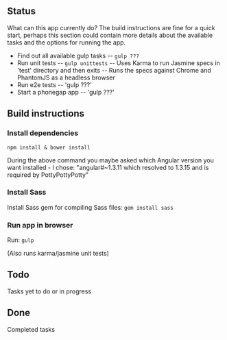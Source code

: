 ## Status

What can this app currently do? The build instructions are fine for a quick start, perhaps this section could
contain more details about the available tasks and the options for running the app.

- Find out all available gulp tasks
-- `gulp ???`
- Run unit tests
-- `gulp unittests`
-- Uses Karma to run Jasmine specs in 'test' directory and then exits
-- Runs the specs against Chrome and PhantomJS as a headless browser
- Run e2e tests
-- 'gulp ???'
- Start a phonegap app
-- 'gulp ???'

## Build instructions

### Install dependencies ###
`npm install & bower install`

During the above command you maybe asked which Angular version you want installed - I chose:
"angular#~1.3.11 which resolved to 1.3.15 and is required by PottyPottyPotty"

### Install Sass ###
Install Sass gem for compiling Sass files:
`gem install sass`

### Run app in browser ###
Run:
`gulp`

(Also runs karma/jasmine unit tests)

## Todo

Tasks yet to do or in progress

## Done

Completed tasks
